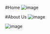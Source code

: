 #Home
![image](https://github.com/user-attachments/assets/be58f857-d129-4faa-a404-53359cce5f11)

#About Us
![image](https://github.com/user-attachments/assets/9b73ea8d-23ca-4f16-b055-85ea35f3f5f1)

![image](https://github.com/user-attachments/assets/88217d11-1b75-48d6-ac48-2bc3c73379dc)
